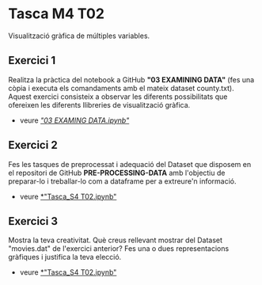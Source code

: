 # Tasca M4 T02
Visualització gràfica de múltiples variables.
## Exercici 1
Realitza la pràctica del notebook a GitHub **"03 EXAMINING DATA"** (fes una còpia i executa els comandaments amb el mateix dataset county.txt). Aquest exercici consisteix a observar les diferents possibilitats que ofereixen les diferents llibreries de visualització gràfica.
* veure [*"03 EXAMING DATA.ipynb"*](https://github.com/datagseoane/Python/blob/main/Sprint_4/visualitzacio_multiples_variables/03%20EXAMINING%20DATA.ipynb)

## Exercici 2
Fes les tasques de preprocessat  i adequació del Dataset que disposem en el repositori de GitHub **PRE-PROCESSING-DATA** amb l'objectiu de preparar-lo i treballar-lo com a dataframe per a extreure'n informació.
* veure [*"Tasca_S4 T02.ipynb"](https://github.com/datagseoane/Python/blob/main/Sprint_4/visualitzacio_multiples_variables/Tasca_S4%20T02.ipynb)

## Exercici 3
Mostra la teva creativitat. Què creus rellevant mostrar del Dataset "movies.dat" de l'exercici anterior?
Fes una o dues representacions gràfiques i justifica la teva elecció.
* veure [*"Tasca_S4 T02.ipynb"](https://github.com/datagseoane/Python/blob/main/Sprint_4/visualitzacio_multiples_variables/Tasca_S4%20T02.ipynb)

